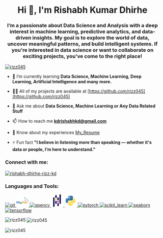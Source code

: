 <h1 align="center">Hi 👋, I'm Rishabh Kumar Dhirhe</h1>
<h3 align="center">I’m a passionate about Data Science and Analysis with a deep interest in machine learning, predictive analytics, and data-driven insights. My goal is to explore the world of data, uncover meaningful patterns, and build intelligent systems. If you're interested in data science or want to collaborate on exciting projects, you've come to the right place!</h3>

<p align="left"> <a href="https://github.com/ryo-ma/github-profile-trophy"><img src="https://github-profile-trophy.vercel.app/?username=rizz045" alt="rizz045" /></a> </p>

- 🌱 I’m currently learning **Data Science, Machine Learning, Deep Learning, Artificial Intelligence and many more.**

- 👨‍💻 All of my projects are available at [https://github.com/rizz045](https://github.com/rizz045)

- 💬 Ask me about **Data Science, Machine Learning or Any Data Related Stuff**

- 📫 How to reach me **kdrishabhkd@gmail.com**

- 📄 Know about my experiences [My_Resume](https://drive.google.com/file/d/10cSXNsfdkmszd039NvXrMoaeeGqjQ_sk/view?usp=sharing)

- ⚡ Fun fact **"I believe in listening more than speaking — whether it's data or people, I’m here to understand."**

<h3 align="left">Connect with me:</h3>
<p align="left">
<a href="https://linkedin.com/in/rishabh-dhirhe-rizz-kd" target="blank"><img align="center" src="https://raw.githubusercontent.com/rahuldkjain/github-profile-readme-generator/master/src/images/icons/Social/linked-in-alt.svg" alt="rishabh-dhirhe-rizz-kd" height="30" width="40" /></a>
</p>

<h3 align="left">Languages and Tools:</h3>
<p align="left"> <a href="https://git-scm.com/" target="_blank" rel="noreferrer"> <img src="https://www.vectorlogo.zone/logos/git-scm/git-scm-icon.svg" alt="git" width="40" height="40"/> </a> <a href="https://www.mysql.com/" target="_blank" rel="noreferrer"> <img src="https://raw.githubusercontent.com/devicons/devicon/master/icons/mysql/mysql-original-wordmark.svg" alt="mysql" width="40" height="40"/> </a> <a href="https://opencv.org/" target="_blank" rel="noreferrer"> <img src="https://www.vectorlogo.zone/logos/opencv/opencv-icon.svg" alt="opencv" width="40" height="40"/> </a> <a href="https://pandas.pydata.org/" target="_blank" rel="noreferrer"> <img src="https://raw.githubusercontent.com/devicons/devicon/2ae2a900d2f041da66e950e4d48052658d850630/icons/pandas/pandas-original.svg" alt="pandas" width="40" height="40"/> </a> <a href="https://www.python.org" target="_blank" rel="noreferrer"> <img src="https://raw.githubusercontent.com/devicons/devicon/master/icons/python/python-original.svg" alt="python" width="40" height="40"/> </a> <a href="https://pytorch.org/" target="_blank" rel="noreferrer"> <img src="https://www.vectorlogo.zone/logos/pytorch/pytorch-icon.svg" alt="pytorch" width="40" height="40"/> </a> <a href="https://scikit-learn.org/" target="_blank" rel="noreferrer"> <img src="https://upload.wikimedia.org/wikipedia/commons/0/05/Scikit_learn_logo_small.svg" alt="scikit_learn" width="40" height="40"/> </a> <a href="https://seaborn.pydata.org/" target="_blank" rel="noreferrer"> <img src="https://seaborn.pydata.org/_images/logo-mark-lightbg.svg" alt="seaborn" width="40" height="40"/> </a> <a href="https://www.tensorflow.org" target="_blank" rel="noreferrer"> <img src="https://www.vectorlogo.zone/logos/tensorflow/tensorflow-icon.svg" alt="tensorflow" width="40" height="40"/> </a> </p>

<p><img align="left" src="https://github-readme-stats.vercel.app/api/top-langs?username=rizz045&show_icons=true&locale=en&layout=compact" alt="rizz045" /></p>

<p>&nbsp;<img align="center" src="https://github-readme-stats.vercel.app/api?username=rizz045&show_icons=true&locale=en" alt="rizz045" /></p>

<p><img align="center" src="https://github-readme-streak-stats.herokuapp.com/?user=rizz045&" alt="rizz045" /></p>
